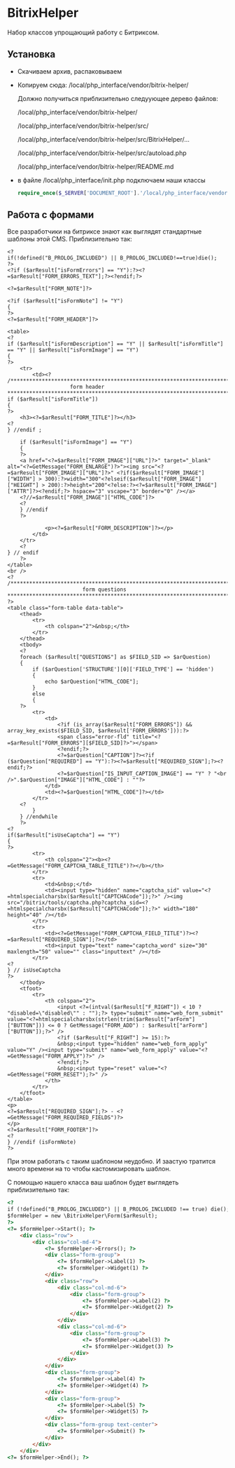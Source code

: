 # BitrixHelper

Набор классов упрощающий работу с Битриксом.


## Установка

 * Скачиваем архив, распаковываем
 * Копируем сюда: /local/php_interface/vendor/bitrix-helper/
 
	Должно получиться приблизительно следуующее дерево файлов:

	/local/php_interface/vendor/bitrix-helper/

	/local/php_interface/vendor/bitrix-helper/src/

	/local/php_interface/vendor/bitrix-helper/src/BitrixHelper/...

	/local/php_interface/vendor/bitrix-helper/src/autoload.php

	/local/php_interface/vendor/bitrix-helper/README.md
 * в файле /local/php_interface/init.php подключаем наши классы
 
	 ```php
	 require_once($_SERVER['DOCUMENT_ROOT'].'/local/php_interface/vendor/bitrix-helper/src/autoload.php'); // BitrixHelper
	 ```

## Работа с формами

Все разработчики на битриксе знают как выглядят стандартные шаблоны этой CMS. Приблизительно так:

```
<?
if(!defined("B_PROLOG_INCLUDED") || B_PROLOG_INCLUDED!==true)die();
?>
<?if ($arResult["isFormErrors"] == "Y"):?><?=$arResult["FORM_ERRORS_TEXT"];?><?endif;?>

<?=$arResult["FORM_NOTE"]?>

<?if ($arResult["isFormNote"] != "Y")
{
?>
<?=$arResult["FORM_HEADER"]?>

<table>
<?
if ($arResult["isFormDescription"] == "Y" || $arResult["isFormTitle"] == "Y" || $arResult["isFormImage"] == "Y")
{
?>
	<tr>
		<td><?
/***********************************************************************************
					form header
***********************************************************************************/
if ($arResult["isFormTitle"])
{
?>
	<h3><?=$arResult["FORM_TITLE"]?></h3>
<?
} //endif ;

	if ($arResult["isFormImage"] == "Y")
	{
	?>
	<a href="<?=$arResult["FORM_IMAGE"]["URL"]?>" target="_blank" alt="<?=GetMessage("FORM_ENLARGE")?>"><img src="<?=$arResult["FORM_IMAGE"]["URL"]?>" <?if($arResult["FORM_IMAGE"]["WIDTH"] > 300):?>width="300"<?elseif($arResult["FORM_IMAGE"]["HEIGHT"] > 200):?>height="200"<?else:?><?=$arResult["FORM_IMAGE"]["ATTR"]?><?endif;?> hspace="3" vscape="3" border="0" /></a>
	<?//=$arResult["FORM_IMAGE"]["HTML_CODE"]?>
	<?
	} //endif
	?>

			<p><?=$arResult["FORM_DESCRIPTION"]?></p>
		</td>
	</tr>
	<?
} // endif
	?>
</table>
<br />
<?
/***********************************************************************************
						form questions
***********************************************************************************/
?>
<table class="form-table data-table">
	<thead>
		<tr>
			<th colspan="2">&nbsp;</th>
		</tr>
	</thead>
	<tbody>
	<?
	foreach ($arResult["QUESTIONS"] as $FIELD_SID => $arQuestion)
	{
		if ($arQuestion['STRUCTURE'][0]['FIELD_TYPE'] == 'hidden')
		{
			echo $arQuestion["HTML_CODE"];
		}
		else
		{
	?>
		<tr>
			<td>
				<?if (is_array($arResult["FORM_ERRORS"]) && array_key_exists($FIELD_SID, $arResult['FORM_ERRORS'])):?>
				<span class="error-fld" title="<?=$arResult["FORM_ERRORS"][$FIELD_SID]?>"></span>
				<?endif;?>
				<?=$arQuestion["CAPTION"]?><?if ($arQuestion["REQUIRED"] == "Y"):?><?=$arResult["REQUIRED_SIGN"];?><?endif;?>
				<?=$arQuestion["IS_INPUT_CAPTION_IMAGE"] == "Y" ? "<br />".$arQuestion["IMAGE"]["HTML_CODE"] : ""?>
			</td>
			<td><?=$arQuestion["HTML_CODE"]?></td>
		</tr>
	<?
		}
	} //endwhile
	?>
<?
if($arResult["isUseCaptcha"] == "Y")
{
?>
		<tr>
			<th colspan="2"><b><?=GetMessage("FORM_CAPTCHA_TABLE_TITLE")?></b></th>
		</tr>
		<tr>
			<td>&nbsp;</td>
			<td><input type="hidden" name="captcha_sid" value="<?=htmlspecialcharsbx($arResult["CAPTCHACode"]);?>" /><img src="/bitrix/tools/captcha.php?captcha_sid=<?=htmlspecialcharsbx($arResult["CAPTCHACode"]);?>" width="180" height="40" /></td>
		</tr>
		<tr>
			<td><?=GetMessage("FORM_CAPTCHA_FIELD_TITLE")?><?=$arResult["REQUIRED_SIGN"];?></td>
			<td><input type="text" name="captcha_word" size="30" maxlength="50" value="" class="inputtext" /></td>
		</tr>
<?
} // isUseCaptcha
?>
	</tbody>
	<tfoot>
		<tr>
			<th colspan="2">
				<input <?=(intval($arResult["F_RIGHT"]) < 10 ? "disabled=\"disabled\"" : "");?> type="submit" name="web_form_submit" value="<?=htmlspecialcharsbx(strlen(trim($arResult["arForm"]["BUTTON"])) <= 0 ? GetMessage("FORM_ADD") : $arResult["arForm"]["BUTTON"]);?>" />
				<?if ($arResult["F_RIGHT"] >= 15):?>
				&nbsp;<input type="hidden" name="web_form_apply" value="Y" /><input type="submit" name="web_form_apply" value="<?=GetMessage("FORM_APPLY")?>" />
				<?endif;?>
				&nbsp;<input type="reset" value="<?=GetMessage("FORM_RESET");?>" />
			</th>
		</tr>
	</tfoot>
</table>
<p>
<?=$arResult["REQUIRED_SIGN"];?> - <?=GetMessage("FORM_REQUIRED_FIELDS")?>
</p>
<?=$arResult["FORM_FOOTER"]?>
<?
} //endif (isFormNote)
?>
```

При этом работать с таким шаблоном неудобно. И заастую тратится много времени на то чтобы кастомизировать шаблон.

С помощью нашего класса ваш шаблон будет выглядеть приблизительно так:

```html
<?
if (!defined("B_PROLOG_INCLUDED") || B_PROLOG_INCLUDED !== true) die();
$formHelper = new \BitrixHelper\Form($arResult);
?>
<?= $formHelper->Start(); ?>
	<div class="row">
		<div class="col-md-4">
			<?= $formHelper->Errors(); ?>
			<div class="form-group">
				<?= $formHelper->Label(1) ?>
				<?= $formHelper->Widget(1) ?>
			</div>
			<div class="row">
				<div class="col-md-6">
					<div class="form-group">
						<?= $formHelper->Label(2) ?>
						<?= $formHelper->Widget(2) ?>
					</div>
				</div>
				<div class="col-md-6">
					<div class="form-group">
						<?= $formHelper->Label(3) ?>
						<?= $formHelper->Widget(3) ?>
					</div>
				</div>
			</div>
			<div class="form-group">
				<?= $formHelper->Label(4) ?>
				<?= $formHelper->Widget(4) ?>
			</div>
			<div class="form-group">
				<?= $formHelper->Label(5) ?>
				<?= $formHelper->Widget(5) ?>
			</div>
			<div class="form-group text-center">
				<?= $formHelper->Submit() ?>
			</div>
		</div>
	</div>
<?= $formHelper->End(); ?>
```